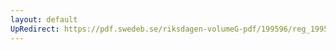 ```yaml
---
layout: default
UpRedirect: https://pdf.swedeb.se/riksdagen-volumeG-pdf/199596/reg_199596_SfU.pdf
---
```

